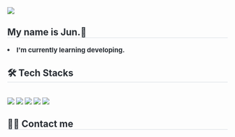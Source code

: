 <div text-align= "center">
    <img src="https://capsule-render.vercel.app/api?type=cylinder&color=gradient&height=120&text=🧑‍💻&animation=scaleIn&fontColor=000000&fontSize=70" />
</div>
<div style="text-align: left;"> 
    <h2 style="border-bottom: 1px solid #d8dee4; color: #282d33;"> My name is Jun.👋 </h2>  
    <div style="font-weight: 700; font-size: 15px; text-align: left; color: #282d33;"> <li> I'm currently learning developing. </div> 
</div>
<div style="text-align: left;">
    <h2 style="border-bottom: 1px solid #d8dee4; color: #282d33;"> 🛠️ Tech Stacks </h2> <br> 
    <div style="text-align: left;"> 
      <img src="https://img.shields.io/badge/Java-007396?style=plastic&logo=Java&logoColor=white">
      <img src="https://img.shields.io/badge/C-A8B9CC?style=plastic&logo=C&logoColor=white">
      <img src="https://img.shields.io/badge/C++-00599C?style=plastic&logo=C%2B%2B&logoColor=white">
      <img src="https://img.shields.io/badge/Python-3776AB?style=plastic&logo=Python&logoColor=white">
      <img src="https://img.shields.io/badge/Linux-FCC624?style=plastic&logo=Linux&logoColor=white">
      <br/>
      </div>
</div>
    <div style="text-align: left;">
    <h2 style="border-bottom: 1px solid #d8dee4; color: #282d33;"> 🧑‍💻 Contact me </h2> <br> 
    <div style="text-align: left;">  </div>  <br> 
    <div style="text-align: left;">  </div> 
</div>

